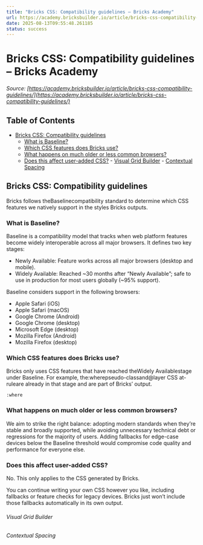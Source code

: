 ```yaml
---
title: "Bricks CSS: Compatibility guidelines – Bricks Academy"
url: https://academy.bricksbuilder.io/article/bricks-css-compatibility-guidelines/
date: 2025-08-13T09:55:48.261185
status: success
---
```


# Bricks CSS: Compatibility guidelines – Bricks Academy

*Source: [https://academy.bricksbuilder.io/article/bricks-css-compatibility-guidelines/](https://academy.bricksbuilder.io/article/bricks-css-compatibility-guidelines/)*

## Table of Contents

- [Bricks CSS: Compatibility guidelines](#bricks-css-compatibility-guidelines)
  - [What is Baseline?](#what-is-baseline)
  - [Which CSS features does Bricks use?](#which-css-features-does-bricks-use)
  - [What happens on much older or less common browsers?](#what-happens-on-much-older-or-less-common-browsers)
  - [Does this affect user-added CSS?](#does-this-affect-user-added-css)
        - [Visual Grid Builder](#visual-grid-builder)
        - [Contextual Spacing](#contextual-spacing)

## Bricks CSS: Compatibility guidelines

Bricks follows theBaselinecompatibility standard to determine which CSS features we natively support in the styles Bricks outputs.

### What is Baseline?

Baseline is a compatibility model that tracks when web platform features become widely interoperable across all major browsers. It defines two key stages:

- Newly Available: Feature works across all major browsers (desktop and mobile).
- Widely Available: Reached ~30 months after “Newly Available”; safe to use in production for most users globally (~95% support).

Baseline considers support in the following browsers:

- Apple Safari (iOS)
- Apple Safari (macOS)
- Google Chrome (Android)
- Google Chrome (desktop)
- Microsoft Edge (desktop)
- Mozilla Firefox (Android)
- Mozilla Firefox (desktop)

### Which CSS features does Bricks use?

Bricks only uses CSS features that have reached theWidely Availablestage under Baseline. For example, the:wherepseudo-classand@layer CSS at-ruleare already in that stage and are part of Bricks’ output.

`:where`

### What happens on much older or less common browsers?

We aim to strike the right balance: adopting modern standards when they’re stable and broadly supported, while avoiding unnecessary technical debt or regressions for the majority of users. Adding fallbacks for edge-case devices below the Baseline threshold would compromise code quality and performance for everyone else.

### Does this affect user-added CSS?

No. This only applies to the CSS generated by Bricks.

You can continue writing your own CSS however you like, including fallbacks or feature checks for legacy devices. Bricks just won’t include those fallbacks automatically in its own output.

###### Visual Grid Builder

###### Contextual Spacing

